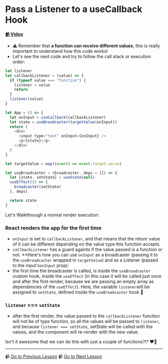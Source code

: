 # Pass a Listener to a useCallback Hook

**[📹 Video](https://egghead.io/lessons/egghead-pass-a-listener-to-a-usecallback-hook)**

- ⚠️ Remember that **a function can receive different values**, this is really important to understand how this code works!
- Let's see the next code and try to follow the call stack or execution order:

```js
let listener
let callbackListener = (value) => {
  if (typeof value === "function") {
    listener = value
    return
  }
  listener(value)
}

let App = () => {
  let onInput = useCallback(callbackListener)
  let state = useBroadcaster(targetValue(onInput))
  return (
    <div>
      <input type="text" onInput={onInput} />
      <p>{state}</p>
    </div>
  )
}

let targetValue = map((event) => event.target.value)

let useBroadcaster = (broadcaster, deps = []) => {
  let [state, setState] = useState(null)
  useEffect(() => {
    broadcaster(setState)
  }, deps)

  return state
}
```

Let's Walkthrough a normal render execution:

### React renders the app for the first time

- `onInput` is set to `callbackListener`, and that means that the retunr value of it can be different depending on the value type this function accepts.
- `callbackListener` has a guard againts if the value passed is a function or not. \*\*Here's how you can use `onInput` as a broadcaster (passing it to the `useBroadcaster` wrapped in `targetValue`) and as a Listener (passed to the input's`onInput` prop).
- the first time the broadcaster is called, is inside the `useBroadcaster` custom hook, inside the `useEffect` (in this case it will be called just once and after the first render, because we are passing an empty array as dependencies of the `useEffect`). Here, the variable `listener`will be assigned to `setState`, defined inside the `useBroadcaster` hook 🤯

### `listener` === `setState`

- after the first render, the value passed to the `callbackListener` function will not be of type function, so all the values will be passed to `listener`, and because `listener === setState`, setState will be called with the values, and the component will re-render with the new value.

Isn't it awesome that we can do this with just a couple of functions?!? ❤️🚀

---

📹 [Go to Previous Lesson](https://egghead.io/lessons/egghead-create-a-custom-usebroadcaster-hook)
📹 [Go to Next Lesson](https://egghead.io/lessons/egghead-create-a-custom-uselistener-hook-around-usecallback)
